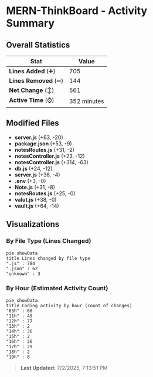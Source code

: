 # MERN-ThinkBoard - Activity Summary 

## Overall Statistics

| Stat                   | Value                                                             |
| ---------------------- | ----------------------------------------------------------------- |
| **Lines Added** (➕)   | 705                                          |
| **Lines Removed** (➖) | 144                                        |
| **Net Change** (↕)    | 561                |
| **Active Time** (⌚)   | 352 minutes |


## Modified Files
- **server.js** (+63, -20)
- **package.json** (+53, -9)
- **notesRoutes.js** (+31, -2)
- **notesController.js** (+23, -12)
- **notesController.js** (+314, -63)
- **db.js** (+24, -12)
- **server.js** (+36, -4)
- **.env** (+3, -0)
- **Note.js** (+31, -8)
- **notesRoutes.js** (+25, -0)
- **valut.js** (+38, -0)
- **vault.js** (+64, -14)

## Visualizations

### By File Type (Lines Changed)

```mermaid
pie showData
title Lines changed by file type
".js" : 784
".json" : 62
"unknown" : 3
```

### By Hour (Estimated Activity Count)

```mermaid
pie showData
title Coding activity by hour (count of changes)
"03h" : 60
"11h" : 49
"12h" : 77
"13h" : 2
"14h" : 36
"15h" : 2
"16h" : 26
"17h" : 29
"18h" : 2
"19h" : 8
```


> **Last Updated:** 7/2/2025, 7:13:51 PM
